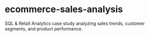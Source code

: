 # ecommerce-sales-analysis
SQL &amp; Retail Analytics case study analyzing sales trends, customer segments, and product performance.
